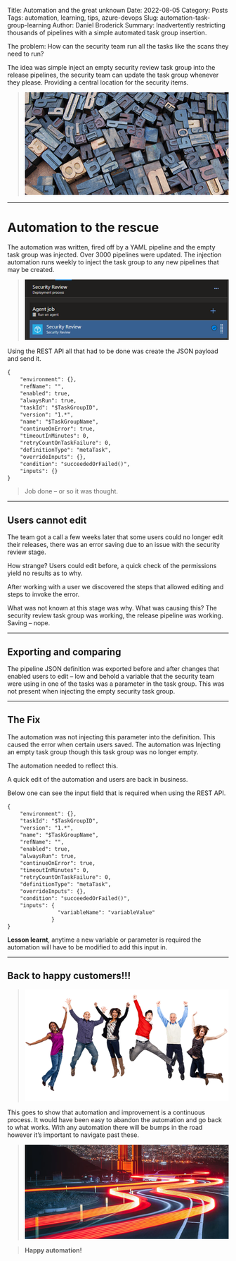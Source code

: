 Title: Automation and the great unknown
Date: 2022-08-05
Category: Posts
Tags: automation, learning, tips, azure-devops
Slug: automation-task-group-learning
Author: Daniel Broderick
Summary: Inadvertently restricting thousands of pipelines with a simple automated task group insertion.

The problem: How can the security team run all the tasks like the scans they need to run? 

The idea was simple inject an empty security review task group into the release pipelines, the security team can update the task group whenever they please. Providing a central location for the security items. 
 
> ![Simple idea](../images/automation-task-group-learning-1.png)

---

# Automation to the rescue

The automation was written, fired off by a YAML pipeline and the empty task group was injected. Over 3000 pipelines were updated. The injection automation runs weekly to inject the task group to any new pipelines that may be created.
 
> ![Automation 2 the rescue](../images/automation-task-group-learning-2.png)

Using the REST API all that had to be done was create the JSON payload and send it.

```
{
    "environment": {},
    "refName": "",
    "enabled": true,
    "alwaysRun": true,
    "taskId": "$TaskGroupID",
    "version": "1.*",
    "name": "$TaskGroupName",
    "continueOnError": true,
    "timeoutInMinutes": 0,
    "retryCountOnTaskFailure": 0,
    "definitionType": "metaTask",
    "overrideInputs": {},
    "condition": "succeededOrFailed()",
    "inputs": {}
}
```

> Job done – or so it was thought.

---

## Users cannot edit

The team got a call a few weeks later that some users could no longer edit their releases, there was an error saving due to an issue with the security review stage.

How strange? Users could edit before, a quick check of the permissions yield no results as to why. 

After working with a user we discovered the steps that allowed editing and steps to invoke the error. 

What was not known at this stage was why. What was causing this? The security review task group was working, the release pipeline was working. Saving – nope.

---

## Exporting and comparing
The pipeline JSON definition was exported before and after changes that enabled users to edit – low and behold a variable that the security team were using in one of the tasks was a parameter in the task group. This was not present when injecting the empty security task group.

---

## The Fix

The automation was not injecting this parameter into the definition. This caused the error when certain users saved. The automation was Injecting an empty task group though this task group was no longer empty. 

The automation needed to reflect this. 

A quick edit of the automation and users are back in business.

Below one can see the input field that is required when using the REST API.

```
{
    "environment": {},
    "taskId": "$TaskGroupID",
    "version": "1.*",
    "name": "$TaskGroupName",
    "refName": "",
    "enabled": true,
    "alwaysRun": true,
    "continueOnError": true,
    "timeoutInMinutes": 0,
    "retryCountOnTaskFailure": 0,
    "definitionType": "metaTask",
    "overrideInputs": {},
    "condition": "succeededOrFailed()",
    "inputs": {
                "variableName": "variableValue"
              }
}
```

**Lesson learnt**, anytime a new variable or parameter is required the automation will have to be modified to add this input in.

---

## Back to happy customers!!!

> ![Happy Customers](../images/automation-task-group-learning-3.png)
 
This goes to show that automation and improvement is a continuous process. It would have been easy to abandon the automation and go back to what works. With any automation there will be bumps in the road however it’s important to navigate past these. 

> ![Happy automation](../images/automation-task-group-learning-4.png)

> **Happy automation!**

